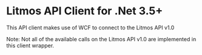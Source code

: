 Litmos API Client for .Net 3.5+
===============================

This API client makes use of WCF to connect to the Litmos API v1.0

Note: Not all of the available calls on the Litmos API v1.0 are implemented in this client wrapper.
